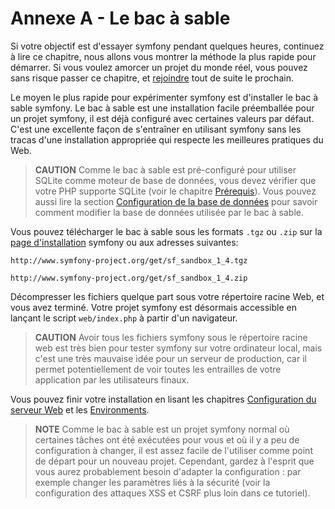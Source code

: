 Annexe A - Le bac à sable
========================

Si votre objectif est d'essayer symfony pendant quelques heures, continuez à lire ce
chapitre, nous allons vous montrer la méthode la plus rapide pour démarrer. Si vous voulez
amorcer un projet du monde réel, vous pouvez sans risque passer ce chapitre, et
[rejoindre](03-Symfony-Installation#chapter_03) tout de suite le prochain.

Le moyen le plus rapide pour expérimenter symfony est d'installer le bac à sable symfony.
Le bac à sable est une installation facile préemballée pour un projet symfony, il est déjà
configuré avec certaines valeurs par défaut. C'est une excellente façon de s'entraîner en utilisant
symfony sans les tracas d'une installation appropriée qui respecte les meilleures pratiques du Web.

>**CAUTION**
>Comme le bac à sable est pré-configuré pour utiliser SQLite
>comme moteur de base de données, vous devez vérifier que votre PHP supporte SQLite (voir le
>chapitre [Prérequis](02-Prerequisites#chapter_02)). Vous pouvez aussi
>lire la section [Configuration de la base de données](04-Project-Setup#chapter_04_configuration_de_la_base_de_donnees)
>pour savoir comment modifier la base de données utilisée par le bac à sable.

Vous pouvez télécharger le bac à sable sous les formats `.tgz` ou `.zip` sur la
[page d'installation](http://www.symfony-project.org/installation/1_4) symfony
ou aux adresses suivantes:

    http://www.symfony-project.org/get/sf_sandbox_1_4.tgz

    http://www.symfony-project.org/get/sf_sandbox_1_4.zip

Décompresser les fichiers quelque part sous votre répertoire racine Web, et vous avez
terminé. Votre projet symfony est désormais accessible en lançant le script `web/index.php`
à partir d'un navigateur.

>**CAUTION**
>Avoir tous les fichiers symfony sous le répertoire racine web est très bien pour
>tester symfony sur votre ordinateur local, mais c'est une très mauvaise idée pour
>un serveur de production, car il permet potentiellement de voir toutes les entrailles de votre
>application par les utilisateurs finaux.

Vous pouvez finir votre installation en lisant les chapitres
[Configuration du serveur Web](05-Web-Server-Configuration#chapter_05)
et les [Environments](06-Environments#chapter_06).

>**NOTE**
>Comme le bac à sable est un projet symfony normal où certaines tâches ont
>été exécutées pour vous et où il y a peu de configuration à changer, il est assez
>facile de l'utiliser comme point de départ pour un nouveau projet. Cependant, gardez à l'esprit
>que vous aurez probablement besoin d'adapter la configuration : par exemple
>changer les paramètres liés à la sécurité (voir la configuration des attaques XSS
>et CSRF plus loin dans ce tutoriel).
